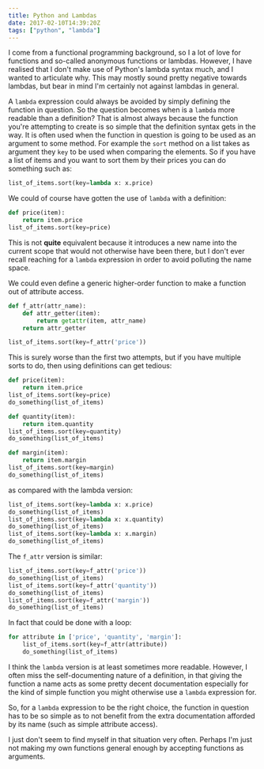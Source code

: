 ```yaml
---
title: Python and Lambdas
date: 2017-02-10T14:39:20Z
tags: ["python", "lambda"]
---
```

I come from a functional programming background, so I a lot of love for functions and so-called anonymous functions or lambdas. However, I have realised that I don't make use of Python's lambda syntax much, and I wanted to articulate why. This may mostly sound pretty negative towards lambdas, but bear in mind I'm certainly not against lambdas in general.

A `lambda` expression could always be avoided by simply defining the function in question. So the question becomes when is a `lambda` more readable than a definition? That is almost always because the function you're attempting to create is so simple that the definition syntax gets in the way. It is often used when the function in question is going to be used as an argument to some method. For example the `sort` method on a list takes as argument they `key` to be used when comparing the elements. So if you have a list of items and you want to sort them by their prices you can do something such as:

```python
list_of_items.sort(key=lambda x: x.price)
```

We could of course have gotten the use of `lambda` with a definition:

```python
def price(item):
    return item.price
list_of_items.sort(key=price)
```

This is not **quite** equivalent because it introduces a new name into the current scope that would not otherwise have been there, but I don't ever recall reaching for a `lambda` expression in order to avoid polluting the name space.

We could even define a generic higher-order function to make a function out of attribute access.

```python
def f_attr(attr_name):
    def attr_getter(item):
        return getattr(item, attr_name)
    return attr_getter

list_of_items.sort(key=f_attr('price'))
```

This is surely worse than the first two attempts, but if you have multiple sorts to do, then using definitions can get tedious:

```python
def price(item):
    return item.price
list_of_items.sort(key=price)
do_something(list_of_items)

def quantity(item):
    return item.quantity
list_of_items.sort(key=quantity)
do_something(list_of_items)

def margin(item):
    return item.margin
list_of_items.sort(key=margin)
do_something(list_of_items)
```

as compared with the lambda version:

```python
list_of_items.sort(key=lambda x: x.price)
do_something(list_of_items)
list_of_items.sort(key=lambda x: x.quantity)
do_something(list_of_items)
list_of_items.sort(key=lambda x: x.margin)
do_something(list_of_items)
```

The `f_attr` version is similar:

```python
list_of_items.sort(key=f_attr('price'))
do_something(list_of_items)
list_of_items.sort(key=f_attr('quantity'))
do_something(list_of_items)
list_of_items.sort(key=f_attr('margin'))
do_something(list_of_items)
```

In fact that could be done with a loop:

```python
for attribute in ['price', 'quantity', 'margin']:
    list_of_items.sort(key=f_attr(attribute))
    do_something(list_of_items)
```

I think the `lambda` version is at least sometimes more readable. However, I often miss the self-documenting nature of a definition, in that giving the function a name acts as some pretty decent documentation especially for the kind of simple function you might otherwise use a `lambda` expression for.

So, for a `lambda` expression to be the right choice, the function in question has to be so simple as to not benefit from the extra documentation afforded by its name (such as simple attribute access). 

I just don't seem to find myself in that situation very often. Perhaps I'm just not making my own functions general enough by accepting functions as arguments.


